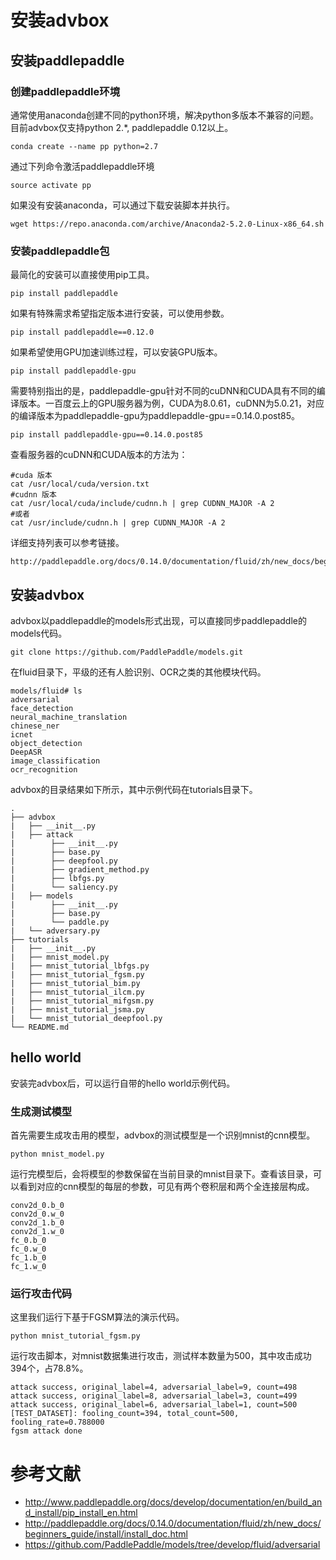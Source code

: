 # 安装advbox
## 安装paddlepaddle
### 创建paddlepaddle环境
通常使用anaconda创建不同的python环境，解决python多版本不兼容的问题。目前advbox仅支持python 2.*, paddlepaddle 0.12以上。

	conda create --name pp python=2.7
	
通过下列命令激活paddlepaddle环境	
	
	source activate pp
	
如果没有安装anaconda，可以通过下载安装脚本并执行。

	wget https://repo.anaconda.com/archive/Anaconda2-5.2.0-Linux-x86_64.sh
	
### 安装paddlepaddle包
最简化的安装可以直接使用pip工具。

	pip install paddlepaddle

如果有特殊需求希望指定版本进行安装，可以使用参数。

	pip install paddlepaddle==0.12.0

如果希望使用GPU加速训练过程，可以安装GPU版本。

	pip install paddlepaddle-gpu

需要特别指出的是，paddlepaddle-gpu针对不同的cuDNN和CUDA具有不同的编译版本。一百度云上的GPU服务器为例，CUDA为8.0.61，cuDNN为5.0.21，对应的编译版本为paddlepaddle-gpu为paddlepaddle-gpu==0.14.0.post85。

	pip install paddlepaddle-gpu==0.14.0.post85

查看服务器的cuDNN和CUDA版本的方法为：

	#cuda 版本
	cat /usr/local/cuda/version.txt
	#cudnn 版本 
	cat /usr/local/cuda/include/cudnn.h | grep CUDNN_MAJOR -A 2
	#或者
	cat /usr/include/cudnn.h | grep CUDNN_MAJOR -A 2

详细支持列表可以参考链接。

	http://paddlepaddle.org/docs/0.14.0/documentation/fluid/zh/new_docs/beginners_guide/install/install_doc.html

## 安装advbox
advbox以paddlepaddle的models形式出现，可以直接同步paddlepaddle的models代码。

	git clone https://github.com/PaddlePaddle/models.git

在fluid目录下，平级的还有人脸识别、OCR之类的其他模块代码。

	models/fluid# ls
	adversarial   
	face_detection        
	neural_machine_translation
	chinese_ner   
	icnet                 
	object_detection     
	DeepASR       
	image_classification  
	ocr_recognition             

advbox的目录结果如下所示，其中示例代码在tutorials目录下。

	.
	├── advbox
	|   ├── __init__.py
	|   ├── attack
	|        ├── __init__.py
	|        ├── base.py
	|        ├── deepfool.py
	|        ├── gradient_method.py
	|        ├── lbfgs.py
	|        └── saliency.py
	|   ├── models
	|        ├── __init__.py
	|        ├── base.py
	|        └── paddle.py
	|   └── adversary.py
	├── tutorials
	|   ├── __init__.py
	|   ├── mnist_model.py
	|   ├── mnist_tutorial_lbfgs.py
	|   ├── mnist_tutorial_fgsm.py
	|   ├── mnist_tutorial_bim.py
	|   ├── mnist_tutorial_ilcm.py
	|   ├── mnist_tutorial_mifgsm.py
	|   ├── mnist_tutorial_jsma.py
	|   └── mnist_tutorial_deepfool.py
	└── README.md

## hello world
安装完advbox后，可以运行自带的hello world示例代码。
### 生成测试模型
首先需要生成攻击用的模型，advbox的测试模型是一个识别mnist的cnn模型。

	python mnist_model.py

运行完模型后，会将模型的参数保留在当前目录的mnist目录下。查看该目录，可以看到对应的cnn模型的每层的参数，可见有两个卷积层和两个全连接层构成。

	conv2d_0.b_0  
	conv2d_0.w_0  
	conv2d_1.b_0  
	conv2d_1.w_0  
	fc_0.b_0  
	fc_0.w_0  
	fc_1.b_0  
	fc_1.w_0

### 运行攻击代码
这里我们运行下基于FGSM算法的演示代码。

	python mnist_tutorial_fgsm.py

运行攻击脚本，对mnist数据集进行攻击，测试样本数量为500，其中攻击成功394个，占78.8%。

	attack success, original_label=4, adversarial_label=9, count=498
	attack success, original_label=8, adversarial_label=3, count=499
	attack success, original_label=6, adversarial_label=1, count=500
	[TEST_DATASET]: fooling_count=394, total_count=500, fooling_rate=0.788000
	fgsm attack done

# 参考文献

- http://www.paddlepaddle.org/docs/develop/documentation/en/build_and_install/pip_install_en.html
- http://paddlepaddle.org/docs/0.14.0/documentation/fluid/zh/new_docs/beginners_guide/install/install_doc.html
- https://github.com/PaddlePaddle/models/tree/develop/fluid/adversarial